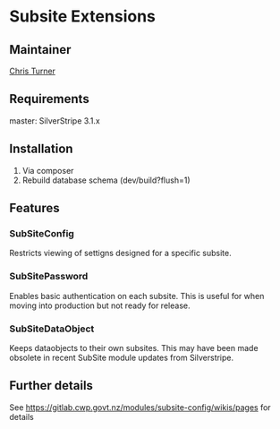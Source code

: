 # Subsite Extensions

## Maintainer

[Chris Turner](mailto:chris.turner@minedu.govt.nz)

## Requirements

master: SilverStripe 3.1.x

## Installation

1. Via composer
1. Rebuild database schema (dev/build?flush=1)

## Features

### SubSiteConfig
Restricts viewing of settigns designed for a specific subsite.

### SubSitePassword
Enables basic authentication on each subsite. This is useful for when moving into production but not ready for release.

### SubSiteDataObject
Keeps dataobjects to their own subsites. This may have been made obsolete in recent SubSite module updates from Silverstripe.

## Further details
See https://gitlab.cwp.govt.nz/modules/subsite-config/wikis/pages for details